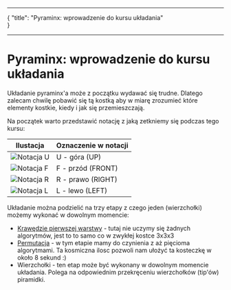 ***
{
    "title": "Pyraminx: wprowadzenie do kursu układania"    
}
***
[up]:    %site.assets%/images/pyraminx/U.jpg "Pyraminx - notacja U"
[front]: %site.assets%/images/pyraminx/F.jpg "Pyraminx - notacja F"
[right]: %site.assets%/images/pyraminx/R.jpg "Pyraminx - notacja R"
[left]:  %site.assets%/images/pyraminx/L.jpg "Pyraminx - notacja L"

# Pyraminx: wprowadzenie do kursu układania

Układanie pyraminx'a może z początku wydawać się trudne. Dlatego zalecam chwilę pobawić się tą kostką aby w miarę zrozumieć które elementy kostkie, kiedy i jak się przemieszczają.

Na początek warto przedstawić notację z jaką zetkniemy się podczas tego kursu:


| Ilustacja           | Oznaczenie w notacji |
| ------------------- | -------------------- |
| ![Notacja U][up]    | U - góra (UP)        |
| ![Notacja F][front] | F - przód (FRONT)    |
| ![Notacja R][right] | R - prawo (RIGHT)    |
| ![Notacja L][left]  | L - lewo (LEFT)      |

Układanie można podzielić na trzy etapy z czego jeden (wierzchołki) możemy wykonać w dowolnym momencie:

 - [Krawędzie pierwszej warstwy](%route.pyraminx.ukladanie.pierwsza_warstwa%) - tutaj nie uczymy się żadnych algorytmów, jest to to samo co w zwykłej kostce 3x3x3
 - [Permutacja](%route.pyraminx.ukladanie.permutacja%) - w tym etapie mamy do czynienia z aż pięcioma algorytmami. Ta kosmiczna ilosc pozwoli nam ułożyć ta kosteczkę w około 8 sekund :)
 - Wierzchołki - ten etap może być wykonany w dowolnym momencie układania. Polega na odpowiednim przekręceniu wierzchołków (tip'ów) piramidki.
